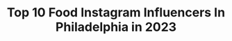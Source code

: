 ---
title: Top 10 Food Instagram Influencers In Philadelphia in 2023
description: >-
  Find top food Instagram influencers in Philadelphia in 2023. Most popular hashtags: #philadelphia #philly #food.
platform: Instagram
hits: 38
text_top: Identify the best Instagram accounts on inBeat.
text_bottom: Our search engine aggregates 38 Instagram influencers like this in Philadelphia, United States for you to contact.
profiles:
  - username: "davesherotski"
    fullname: >-
      🦄Food Porn Unicorn🦄
    bio: >-
      Your Philadelphia Food God Kitchen Villain & Food Porn Star⭐ #foodfetishfriday Creator I've been putting the PORN in #foodporn since 2017
    location: "United States"
    followers: 6338
    engagement: 1585
    commentsToLikes: 0.435309
    id: ck6tizjw71qan0j714dkfmbeo
    verified: false
    hashtags: "#foodfetishfriday, #foodpornunicorn, #crisp"
  - username: "josheatsphilly"
    fullname: >-
      Philadelphia Food & Lifestyle
    bio: >-
      👶🏾 Hungry since birth 📸 by @joshcmoore 🌈 #JoshEatsPhilly 📫 josheatsphilly@gmail.com
    location: "United States"
    followers: 25591
    engagement: 356
    commentsToLikes: 0.113056
    id: ck0tyekujmhfy0i196kndu1er
    verified: false
    hashtags: "#icecream, #delivery, #topcitybites, #tbt"
  - username: "eatswithjb"
    fullname: >-
      JB | Philadelphia Food Blogger
    bio: >-
      Hey! 👨🏻‍🍳 I’m JB • Your local Philly food guide Sharing all the best bites and 🍻 in the city! Check out my website at the link below ⬇️ 📸 All original
    location: "United States"
    followers: 3515
    engagement: 547
    commentsToLikes: 0.182255
    id: ckaor94k0m9060i78suz39gzn
    verified: false
    hashtags: "#lancasterpa, #sponsored, #hempheals, #hempproducts"
  - username: "phlfoodstagram"
    fullname: >-
      Philadelphia Food & Lifestyle
    bio: >-
      Samantha Schwartz @ssschwartz 🙋🏽‍♀️ Philadelphia & beyond 📍 Tag #phlfoodstagram 📲 DM // Phlfoodstagram@gmail.com 💌
    location: "United States"
    followers: 16671
    engagement: 476
    commentsToLikes: 0.265088
    id: ck0w5u9pk5gyy0i19fczmow3h
    verified: false
    hashtags: "#poweruppartner, #panchospartner, #bestdipontheplanet, #phillynightin"
  - username: "phillyinsider"
    fullname: >-
      Michael Klein
    bio: >-
      I write about the Philadelphia-area #food & #restaurant scene at @phillyinquirer. Not a critic. Love my kids, espresso, dad jokes, & the Oxford comma.
    location: "United States"
    followers: 17422
    engagement: 191
    commentsToLikes: 0.027001
    id: ck8swn6hgelk70j788vy49p2o
    verified: false
    hashtags: "#pizza, #askchefsanything, #restaurant, #food"
  - username: "philadelphiapulse"
    fullname: >-
      Philadelphia Pulse
    bio: >-
      Philadelphia’s source for food, drinks, events and more. - Use #phillypulse for a chance to be featured.
    location: "United States"
    followers: 52391
    engagement: 201
    commentsToLikes: 0.012510
    id: ckap7rr5yl9t50i78ljhoy4sd
    verified: false
    hashtags: ""
  - username: "hudsontable"
    fullname: >-
      Hudson Table
    bio: >-
      Interactive Cooking & Event Space 📍Hoboken, NJ 📍Philadelphia, PA
    location: "United States"
    followers: 14559
    engagement: 148
    commentsToLikes: 0.059985
    id: ck5q0min16pe50i11e5g91daq
    verified: false
    hashtags: "#foodpic, #foodstagram, #supportsmallbusiness, #cooking"
  - username: "food_ilysm"
    fullname: >-
      Devon Rushton • Philly based
    bio: >-
      FOOD I LOVE YOU SO MUCH 🍕 Philadelphia based 🥨 Featuring food around the 🌎 @devon_rushton 💁🏻‍♀️ #foodilysm 📱 devon@foodilysm.com 📧
    location: "United States"
    followers: 243934
    engagement: 144
    commentsToLikes: 0.017311
    id: ck9h9tfwa9wf10j78e8z219jt
    verified: false
    hashtags: "#ad"
  - username: "phillyfoodgirl"
    fullname: >-
      Philly Food Girl {Est. 2014}
    bio: >-
      Hi, I’m Kass! Mom + Wife + Home Cook + Authentic Influencer. FB/IG/Twit/YouTube/Snap/Pntrst/Tik 📧phillyfoodgirl@gmail.com #PhillyFoodGirl
    location: "United States"
    followers: 34019
    engagement: 180
    commentsToLikes: 0.031734
    id: ck15qtgl14k5r0i19fa41ll88
    verified: false
    hashtags: "#phoodie, #gravy, #locatelli, #family"
  - username: "danlikestoeat"
    fullname: >-
      Dan DuPraw
    bio: >-
      NYC/PHL📍 • Here to inspire through food and travel 💜 • Fun Fact: I won $5k for cooking on a reality TV show🌈 hablo un poco Español 😁
    location: "United States"
    followers: 6422
    engagement: 776
    commentsToLikes: 0.075104
    id: ck13cqkni1og60i19uxdx4his
    verified: false
    hashtags: "#travelinspiration, #travelblogger, #burlingtonvt, #nyc"
---